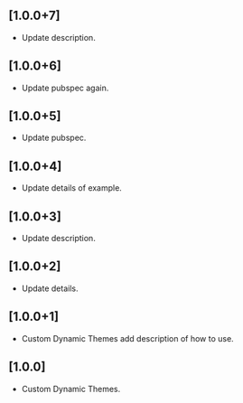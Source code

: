 ## [1.0.0+7]

* Update description.

## [1.0.0+6]

* Update pubspec again.

## [1.0.0+5]

* Update pubspec.

## [1.0.0+4]

* Update details of example.

## [1.0.0+3]

* Update description.

## [1.0.0+2] 

* Update details.

## [1.0.0+1]

* Custom Dynamic Themes add description of how to use.

## [1.0.0]

* Custom Dynamic Themes.